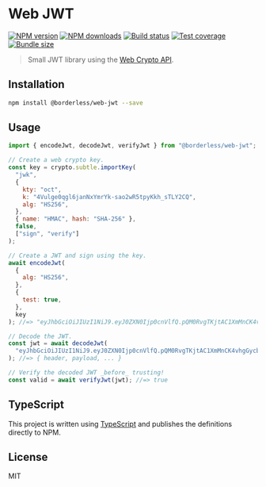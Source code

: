 # Web JWT

[![NPM version][npm-image]][npm-url]
[![NPM downloads][downloads-image]][downloads-url]
[![Build status][build-image]][build-url]
[![Test coverage][coverage-image]][coverage-url]
[![Bundle size][bundle-image]][bundle-url]

> Small JWT library using the [Web Crypto API](https://developer.mozilla.org/en-US/docs/Web/API/Web_Crypto_API).

## Installation

```sh
npm install @borderless/web-jwt --save
```

## Usage

```js
import { encodeJwt, decodeJwt, verifyJwt } from "@borderless/web-jwt";

// Create a web crypto key.
const key = crypto.subtle.importKey(
  "jwk",
  {
    kty: "oct",
    k: "4Vulge0qgl6janNxYmrYk-sao2wR5tpyKkh_sTLY2CQ",
    alg: "HS256",
  },
  { name: "HMAC", hash: "SHA-256" },
  false,
  ["sign", "verify"]
);

// Create a JWT and sign using the key.
await encodeJwt(
  {
    alg: "HS256",
  },
  {
    test: true,
  },
  key
); //=> "eyJhbGciOiJIUzI1NiJ9.eyJ0ZXN0Ijp0cnVlfQ.pQM0RvgTKjtAC1XmMnCK4vhgGycbg0vVLn0rsiE8BGc"

// Decode the JWT.
const jwt = await decodeJwt(
  "eyJhbGciOiJIUzI1NiJ9.eyJ0ZXN0Ijp0cnVlfQ.pQM0RvgTKjtAC1XmMnCK4vhgGycbg0vVLn0rsiE8BGc"
); //=> { header, payload, ... }

// Verify the decoded JWT _before_ trusting!
const valid = await verifyJwt(jwt); //=> true
```

## TypeScript

This project is written using [TypeScript](https://github.com/Microsoft/TypeScript) and publishes the definitions directly to NPM.

## License

MIT

[npm-image]: https://img.shields.io/npm/v/@borderless/web-jwt
[npm-url]: https://npmjs.org/package/@borderless/web-jwt
[downloads-image]: https://img.shields.io/npm/dm/@borderless/web-jwt
[downloads-url]: https://npmjs.org/package/@borderless/web-jwt
[build-image]: https://img.shields.io/github/actions/workflow/status/borderless/web-jwt/ci.yml?branch=main
[build-url]: https://github.com/borderless/web-jwt/actions/workflows/ci.yml?query=branch%3Amain
[coverage-image]: https://img.shields.io/codecov/c/gh/borderless/web-jwt
[coverage-url]: https://codecov.io/gh/borderless/web-jwt
[bundle-image]: https://img.shields.io/bundlephobia/minzip/@borderless/web-jwt.svg
[bundle-url]: https://bundlephobia.com/result?p=@borderless/web-jwt
